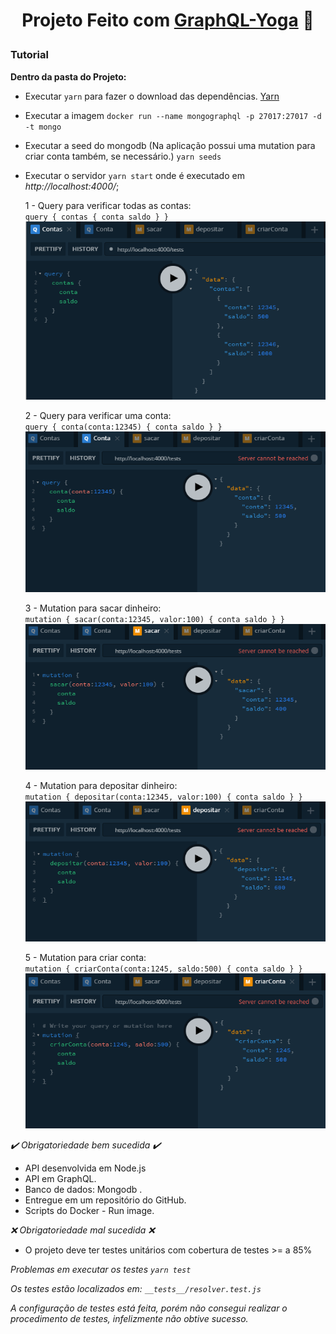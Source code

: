 <h1 align="center">

  **Projeto Feito com [GraphQL-Yoga](https://github.com/prisma-labs/graphql-yoga)** 🧘

</h1>

### Tutorial

**Dentro da pasta do Projeto:**

- Executar `yarn` para fazer o download das dependências. [Yarn](https://yarnpkg.com/) 
- Executar a imagem `docker run --name mongographql -p 27017:27017 -d -t mongo`
- Executar a seed do mongodb (Na aplicação possui uma mutation para criar conta também, se necessário.) `yarn seeds`
- Executar o servidor `yarn start` onde é executado em *http://localhost:4000/*;

  1 - Query para verificar todas as contas: <br>
  `query {
  contas {
    conta
    saldo
  }
}`
[![Query1](https://raw.githubusercontent.com/rickson-simoes/Graphql_FH_Challenge/master/imgs_exemplo/img1.png "img1")](https://raw.githubusercontent.com/rickson-simoes/Graphql_FH_Challenge/master/imgs_exemplo/img1.png "img1")


  2 - Query para verificar uma conta: <br>
  `query {
  conta(conta:12345) {
    conta
    saldo
  }
}`
[![Query2](https://raw.githubusercontent.com/rickson-simoes/Graphql_FH_Challenge/master/imgs_exemplo/img2.png "img2")](https://raw.githubusercontent.com/rickson-simoes/Graphql_FH_Challenge/master/imgs_exemplo/img2.png "img2")


  3 - Mutation para sacar dinheiro: <br>
  `mutation {
  sacar(conta:12345, valor:100) {
    conta
    saldo
  }
}`
[![Query3](https://raw.githubusercontent.com/rickson-simoes/Graphql_FH_Challenge/master/imgs_exemplo/img3.png "img3")](https://raw.githubusercontent.com/rickson-simoes/Graphql_FH_Challenge/master/imgs_exemplo/img3.png "img3")


  4 - Mutation para depositar dinheiro: <br>
  `mutation {
  depositar(conta:12345, valor:100) {
    conta
    saldo
  }
}`
[![Query4](https://raw.githubusercontent.com/rickson-simoes/Graphql_FH_Challenge/master/imgs_exemplo/img4.png "img4")](https://raw.githubusercontent.com/rickson-simoes/Graphql_FH_Challenge/master/imgs_exemplo/img4.png "img4")


  5 - Mutation para criar conta: <br>
  `mutation {
  criarConta(conta:1245, saldo:500) {
    conta
    saldo
  }
}`
[![Query5](https://raw.githubusercontent.com/rickson-simoes/Graphql_FH_Challenge/master/imgs_exemplo/img5.png "img5")](https://raw.githubusercontent.com/rickson-simoes/Graphql_FH_Challenge/master/imgs_exemplo/img5.png "img5")


*✔️ Obrigatoriedade bem sucedida ✔️*
- API desenvolvida em Node.js
- API em GraphQL.
- Banco de dados: Mongodb .
- Entregue em um repositório do GitHub.
- Scripts do Docker - Run image.


*❌ Obrigatoriedade mal sucedida ❌*

- O projeto deve ter testes unitários com cobertura de testes >= a 85% 

*Problemas em executar os testes `yarn test`*

*Os testes estão localizados em: `__tests__/resolver.test.js`*

*A configuração de testes está feita, porém não consegui realizar o procedimento de testes, infelizmente não obtive sucesso.*